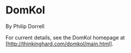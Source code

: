 DomKol
======

By Philip Dorrell

For current details, see the DomKol homepage at [http://thinkinghard.com/domkol/main.html].

